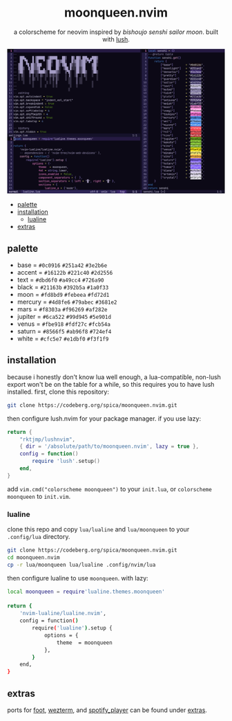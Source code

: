<div align="center">

# moonqueen.nvim

a colorscheme for neovim inspired by *bishoujo senshi sailor moon*. built with [lush](https://github.com/rktjmp/lush.nvim/).

<img src="assets/grim.png" alt="in the name of the moon" width="960">

</div>

+ [palette](#palette)
+ [installation](#installation)
    + [lualine](#lualine)
+ [extras](#extas)

## palette

+ base = `#0c0916` `#251a42` `#3e2b6e`
+ accent = `#16122b` `#221c40` `#2d2556`
+ text = `#dbd6f0` `#a49cc4` `#726a90`
+ black = `#21163b` `#392b5a` `#1a0f33`
+ moon = `#fd8bd9` `#febeea` `#fd72d1`
+ mercury = `#4d8fe6` `#79abec` `#3681e2`
+ mars = `#f8303a` `#f96269` `#af282e`
+ jupiter = `#6ca522` `#99d945` `#5e901d`
+ venus = `#fbe918` `#fdf27c` `#fcb54a`
+ saturn = `#8566f5` `#ab96f8` `#724ef4`
+ white = `#cfc5e7` `#e1dbf0` `#f3f1f9`

<a name="installation"></a>
## installation

because i honestly don't know lua well enough, a lua-compatible, non-lush export won't be on the table for a while, so this requires you to have lush installed. first, clone this repository:

```bash
git clone https://codeberg.org/spica/moonqueen.nvim.git
```

then configure lush.nvim for your package manager. if you use lazy:

```lua
return {
    "rktjmp/lushnvim",
    { dir = '/absolute/path/to/moonqueen.nvim', lazy = true },
    config = function()
        require 'lush'.setup()
    end,
}
```
add `vim.cmd("colorscheme moonqueen")` to your `init.lua`, or `colorscheme moonqueen` to `init.vim`.

<a name="lualine"></a>
### lualine

clone this repo and copy `lua/lualine` and `lua/moonqueen` to your `.config/lua` directory.

```bash
git clone https://codeberg.org/spica/moonqueen.nvim.git
cd moonqueen.nvim
cp -r lua/moonqueen lua/lualine .config/nvim/lua
```

then configure lualine to use `moonqueen`. with lazy:

```bash
local moonqueen = require'lualine.themes.moonqueen'

return {
    'nvim-lualine/lualine.nvim',
	config = function()
		require('lualine').setup {
			options = {
                theme  = moonqueen
            },
		}
	end,
}
```

<a name="extras"></a>
## extras

ports for [foot](https://codeberg.org/dnkl/foot), [wezterm](https://wezfurlong.org/wezterm/), and [spotify_player](https://github.com/aome15/spotify_player) can be found under <a href="https://codeberg.org/spica/moonqueen.nvim/tree/dev/extras">extras</a>.
